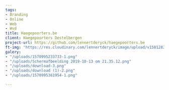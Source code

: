 ```yaml
---
tags:
- Branding
- Online
- Web
- Wvd
title: Haegepoorters.be
client: Haegepoorters Destelbergen
project-url: https://github.com/lennertderyck/haegepoorters.be
ft-img: "https://res.cloudinary.com/lennertderyck/image/upload/v1581282814/pnu7n9jraiym6inadwwm_hdehlu.jpg"
galery:
- "/uploads/1570995233733-1.png"
- "/uploads/Schermafbeelding 2019-10-13 om 21.35.12.png"
- "/uploads/download-3.png"
- "/uploads/download (1)-2.png"
- "/uploads/1570995361954-1.png"

---
```

